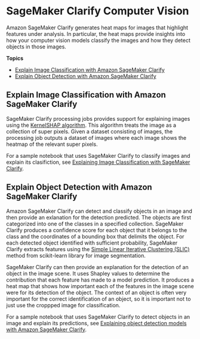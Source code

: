 # SageMaker Clarify Computer Vision<a name="clarify-model-explainability-computer-vision"></a>

Amazon SageMaker Clarify generates heat maps for images that highlight features under analysis\. In particular, the heat maps provide insights into how your computer vision models classify the images and how they detect objects in those images\.

**Topics**
+ [Explain Image Classification with Amazon SageMaker Clarify](#clarify-model-explainability-computer-vision-image-classification)
+ [Explain Object Detection with Amazon SageMaker Clarify](#clarify-model-explainability-computer-vision-object-detection)

## Explain Image Classification with Amazon SageMaker Clarify<a name="clarify-model-explainability-computer-vision-image-classification"></a>

SageMaker Clarify processing jobs provides support for explaining images using the [KernelSHAP algorithm](https://arxiv.org/abs/1705.07874)\. This algorithm treats the image as a collection of super pixels\. Given a dataset consisting of images, the processing job outputs a dataset of images where each image shows the heatmap of the relevant super pixels\.

For a sample notebook that uses SageMaker Clarify to classify images and explain its clasifiction, see [Explaining Image Classification with SageMaker Clarify](https://github.com/aws/amazon-sagemaker-examples/blob/master/sagemaker_processing/computer_vision/explainability_image_classification.ipynb)\.

## Explain Object Detection with Amazon SageMaker Clarify<a name="clarify-model-explainability-computer-vision-object-detection"></a>

Amazon SageMaker Clarify can detect and classify objects in an image and then provide an exlanation for the detection predicted\. The objects are first categorized into one of the classes in a specified collection\. SageMaker Clarify produces a confidence score for each object that it belongs to the class and the coordinates of a bounding box that delimits the object\. For each detected object identified with sufficient probability, SageMaker Clarify extracts features using the [Simple Linear Iterative Clustering \(SLIC\)](https://scikit-image.org/docs/dev/api/skimage.segmentation.html#skimage.segmentation.slic) method from scikit\-learn library for image segmentation\.

 SageMaker Clarify can then provide an explanation for the detection of an object in the image scene\. It uses Shapley values to determine the contribution that each feature has made to a model prediction\. It produces a heat map that shows how important each of the features in the image scene were for its detection of the object\. The context of an object is often very important for the correct identification of an object, so it is important not to just use the croppped image for classification\.

For a sample notebook that uses SageMaker Clarify to detect objects in an image and explain its predictions, see [Explaining object detection models with Amazon SageMaker Clarify](https://github.com/aws/amazon-sagemaker-examples/blob/master/sagemaker-clarify/computer_vision/object_detection/object_detection_clarify.ipynb)\.